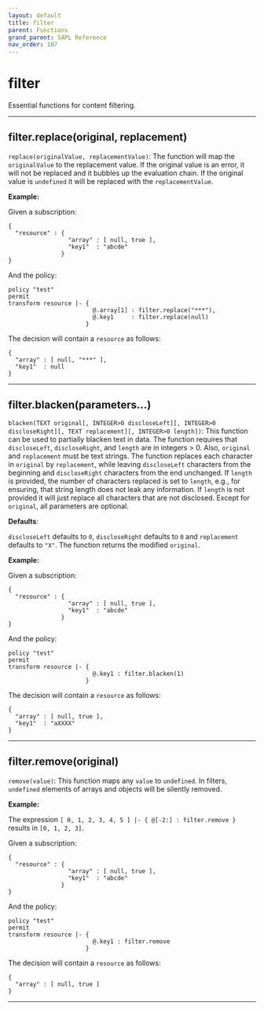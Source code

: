 ```yaml
---
layout: default
title: filter
parent: Functions
grand_parent: SAPL Reference
nav_order: 107
---
```

# filter

Essential functions for content filtering.



---

## filter.replace(original, replacement)

```replace(originalValue, replacementValue)```:
The function will map the ```originalValue``` to the replacement value.
If the original value is an error, it will not be replaced and it bubbles up the evaluation chain.
If the original value is ```undefined``` it will be replaced with the ```replacementValue```.

**Example:**

Given a subscription:
```
{
  "resource" : {
                 "array" : [ null, true ],
                 "key1"  : "abcde"
               }
}
```

And the policy:
```
policy "test"
permit
transform resource |- {
                        @.array[1] : filter.replace("***"),
                        @.key1     : filter.replace(null)
                      }
```

The decision will contain a ```resource``` as follows:
```
{
  "array" : [ null, "***" ],
  "key1"  : null
}
```


---

## filter.blacken(parameters...)

```blacken(TEXT original[, INTEGER>0 discloseLeft][, INTEGER>0 discloseRight][, TEXT replacement][, INTEGER>0 length])```:
This function can be used to partially blacken text in data.
The function requires that ```discloseLeft```, ```discloseRight```, and ```length``` are in integers > 0.
Also, ```original``` and ```replacement``` must be text strings.
The function replaces each character in ```original``` by ```replacement```, while leaving ```discloseLeft```
characters from the beginning and ```discloseRight``` characters from the end unchanged.
If ```length``` is provided, the number of characters replaced is set to ```length```, e.g., for
ensuring, that string length does not leak any information.
If ```length``` is not provided it will just replace all characters that are not disclosed.
Except for ```original```, all parameters are optional.

**Defaults**:

```discloseLeft``` defaults to ```0```, ```discloseRight``` defaults to ```0```
and ```replacement``` defaults to ```"X"```.
The function returns the modified ```original```.

**Example:**

Given a subscription:
```
{
  "resource" : {
                 "array" : [ null, true ],
                 "key1"  : "abcde"
               }
}
```

And the policy:
```
policy "test"
permit
transform resource |- {
                        @.key1 : filter.blacken(1)
                      }
```

The decision will contain a ```resource``` as follows:
```
{
  "array" : [ null, true ],
  "key1"  : "aXXXX"
}
```


---

## filter.remove(original)

```remove(value)```: This function maps any ```value``` to ```undefined```.
In filters, ```undefined``` elements of arrays and objects will be silently removed.

**Example:**

The expression ```[ 0, 1, 2, 3, 4, 5 ] |- { @[-2:] : filter.remove }``` results in ```[0, 1, 2, 3]```.

Given a subscription:
```
{
  "resource" : {
                 "array" : [ null, true ],
                 "key1"  : "abcde"
               }
}
```

And the policy:
```
policy "test"
permit
transform resource |- {
                        @.key1 : filter.remove
                      }
```

The decision will contain a ```resource``` as follows:
```
{
  "array" : [ null, true ]
}
```


---

